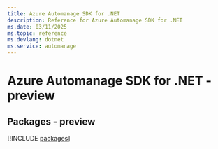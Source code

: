 ```yaml
---
title: Azure Automanage SDK for .NET
description: Reference for Azure Automanage SDK for .NET
ms.date: 03/11/2025
ms.topic: reference
ms.devlang: dotnet
ms.service: automanage
---
```

# Azure Automanage SDK for .NET - preview
## Packages - preview
[!INCLUDE [packages](automanage-index.md)]